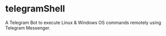 # telegramShell
A Telegram Bot to execute Linux &amp; Windows OS commands remotely using Telegram Messenger.
